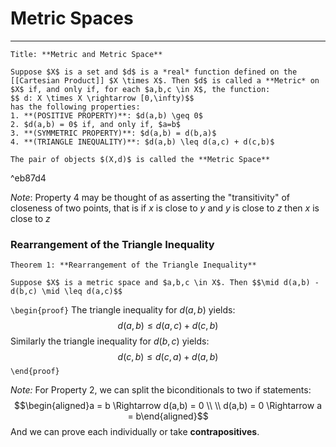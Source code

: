 # Metric Spaces
---

```ad-Definition
Title: **Metric and Metric Space**

Suppose $X$ is a set and $d$ is a *real* function defined on the [[Cartesian Product]] $X \times X$. Then $d$ is called a **Metric* on $X$ if, and only if, for each $a,b,c \in X$, the function:
$$ d: X \times X \rightarrow [0,\infty)$$
has the following properties:
1. **(POSITIVE PROPERTY)**: $d(a,b) \geq 0$ 
2. $d(a,b) = 0$ if, and only if, $a=b$
3. **(SYMMETRIC PROPERTY)**: $d(a,b) = d(b,a)$
4. **(TRIANGLE INEQUALITY)**: $d(a,b) \leq d(a,c) + d(c,b)$

The pair of objects $(X,d)$ is called the **Metric Space**
```

^eb87d4


*Note*: Property 4 may be thought of as asserting the "transitivity" of closeness of two points, that is if $x$ is close to $y$ and $y$ is close to $z$ then $x$ is close to $z$

### Rearrangement of the Triangle Inequality

```ad-Theorem
Theorem 1: **Rearrangement of the Triangle Inequality**

Suppose $X$ is a metric space and $a,b,c \in X$. Then $$\mid d(a,b) - d(b,c) \mid \leq d(a,c)$$
```

`\begin{proof}`
The triangle inequality for $d(a,b)$ yields:
$$d(a,b) \leq d(a,c) + d(c,b)$$
Similarly the triangle inequality for $d(b,c)$ yields:
$$d(c,b) \leq d(c,a) + d(a,b)$$
`\end{proof}`

*Note:* For Property 2, we can split the biconditionals to two if statements:
$$\begin{aligned}a = b \Rightarrow d(a,b) = 0 
\\ \\ d(a,b) = 0 \Rightarrow a = b\end{aligned}$$
And we can prove each individually or take **contrapositives**.





